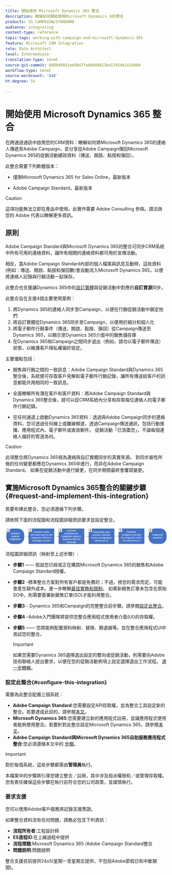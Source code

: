 ```yaml
---
title: 開始使用 Microsoft Dynamics 365 整合
description: 瞭解如何開始使用Microsoft Dynamics 365整合
products: SG_CAMPAIGN/STANDARD
audience: integrating
content-type: reference
topic-tags: working-with-campaign-and-microsoft-dynamics-365
feature: Microsoft CRM Integration
role: Data Architect
level: Intermediate
translation-type: tm+mt
source-git-commit: 088b49931ee5047fa6b949813ba17654b1e10d60
workflow-type: tm+mt
source-wordcount: '848'
ht-degree: 5%

---
```



# 開始使用 Microsoft Dynamics 365 整合

在跨通道通訊中啟用您的CRM資料：瞭解如何將Microsoft Dynamics 365的連絡人傳遞至Adobe Campaign，並分享從Adobe Campaign傳回Microsoft Dynamics 365的促銷活動績效資料（傳送、開啟、點按和彈回）。

此整合需要下列軟體版本：

* 僅限Microsoft Dynamics 365 for Sales Online，最新版本

* Adobe Campaign Standard，最新版本

>[!CAUTION]
>
>這項功能無法立即在產品中使用。此實作需要 Adobe Consulting 參與。請洽詢您的 Adobe 代表以瞭解更多資訊。


## 原則

Adobe Campaign Standard與Microsoft Dynamics 365的整合可同步CRM系統中所有可用的連絡資料，讓所有相關的連絡資料都可用於宣傳活動。

相反，當Adobe Campaign Standard內部的個人檔案與訊息互動時，這些資料(例如：傳送、開啟、點按和彈回數)會自動流入Microsoft Dynamics 365，以便將連絡人記錄與行銷活動一起保存。

此整合也支援讓Dynamics 365中的[自訂實體](../../integrating/using/d365-acs-self-service-app-settings.md)與促銷活動中對應的&#x200B;**自訂資源**&#x200B;同步。

此整合旨在支援4個主要使用案例：

1. 將Dynamics 365的連絡人同步至Campaign，以便在行銷促銷活動中鎖定他們
1. 將自訂實體從Dynamics 365同步至Campaign，以便用於細分和個人化
1. 將電子郵件行銷事件（傳送、開啟、點按、彈回）從Campaign傳送至Dynamics 365，以顯示至Dynamics 365介面中的銷售儲存庫
1. 在Dynamics 365和Campaign之間同步退出（例如，請勿以電子郵件傳送）狀態，以維護客戶隱私權偏好設定。

主要優點包括：

* 銷售與行銷之間的一致訊息：Adobe Campaign Standard與Dynamics 365整合後，系統便可存取客戶見解和電子郵件行銷記錄，讓所有傳送給客戶的訊息都能共用相同的一致訊息。

* 全面瞭解所有潛在客戶和客戶資料：將Adobe Campaign Standard與Dynamics 365整合後，就可以從CRM系統內分享和存取每位連絡人的電子郵件行銷記錄。

* 在任何通道上啟動Dynamics 365資料：透過與Adobe Campaign同步的連絡資料，您可透過任何線上或離線頻道，透過Campaign傳送通訊，包括行動推播、應用程式內、電子郵件或直效郵件。 促銷活動「已涵蓋您」，不論每個連絡人偏好的管道為何。

>[!CAUTION]
>
>此項整合將Dynamics 365視為連絡與自訂實體同步的真實來源。  對同步屬性所做的任何變更都應在Dynamics 365中進行，而非在Adobe Campaign Standard。  如果在促銷活動中進行變更，在同步期間最終會覆寫變更。


## 實施Microsoft Dynamics 365整合的關鍵步驟{#request-and-implement-this-integration}

若要布建此整合，您必須遵循下列步驟。

請依照下面的流程圖和流程圖詳細資訊要求並設定整合。

![](assets/provisioning-wf.png)

流程圖詳細資訊（映射至上述步驟）:

* **步驟1**  —— 假設您已經或正在購買Microsoft Dynamics 365的銷售和Adobe Campaign Standard授權。
* **步驟2** -標準整合方案對所有客戶都是免費的；不過，視您的需求而定，可能會產生額外成本。進一步瞭解[最佳實務和限制](../../integrating/using/d365-acs-notices-and-recommendations.md)。 如果新銷售訂單未包含在原始SO中，則需要簽署新銷售訂單(SO)才能利用整合。
* **步驟3** - Dynamics 365和Campaign的完整整合前步驟。請參閱[設定此整合](#configure-this-integration)。
* **步驟4** -Adobe入門團隊將提供您整合應用程式使用者介面(UI)的存取權。
* **步驟5**  —— 您將能夠配置資料映射、替換、篩選器等。並在整合應用程式UI中測試您的整合。

   >[!IMPORTANT]
   >
   > 如果您需要Dynamics 365選擇退出設定的雙向或促銷活動，則需要向Adobe技術聯絡人提出要求，以便在您的促銷活動例項上設定選擇退出工作流程。 [進一步瞭解](../../integrating/using/d365-acs-notices-and-recommendations.md#opt-out)。

### 設定此整合{#configure-this-integration}

需要為此整合配置三個系統：

* **Adobe Campaign Standard**:您需要設定API存取權，並為整合工具設定新的整合。若要達成此目的，請參閱[本文](../../integrating/using/d365-acs-configure-adobe-io.md)。
* **Microsoft Dynamics 365**:您需要建立新的應用程式註冊，並讓應用程式使用者能夠使用整合。若要針對此整合設定Microsoft Dynamics 365，請參閱[本文](../../integrating/using/d365-acs-configure-d365.md)。
* **Adobe Campaign Standard與Microsoft Dynamics 365自助服務應用程式整合**:您必須遵循本文中的 [步驟](../../integrating/using/d365-acs-self-service-app-control-access.md)。

>[!IMPORTANT]
>
>對於每個系統，這些步驟都需由&#x200B;**管理員**&#x200B;執行。
>
>本檔案中的步驟將引導您建立整合／註冊，其中涉及指派權限和／或管理存取權。  您有責任確保這些步驟在執行前符合您的公司政策，並謹慎執行。


### 要求支援

您可以使用Adobe客戶服務來記錄支援票證。

如果整合資料流有任何問題，請務必包含下列資訊：

* **流程所有者**:工程設計師
* **ES進程ID**:在上線過程中提供
* **流程標題**:Microsoft Dynamics 365 /Adobe Campaign Standard整合
* **問題說明**:問題說明

整合支援目前提供24x5(星期一至星期五提供，不包括Adobe節假日和中斷期間)。
